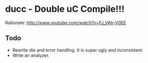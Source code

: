 # ducc - Double uC Compile!!!

Rationale: <http://www.youtube.com/watch?v=FJ_VAh-V0EE>

## Todo

 * Rewrite die and error handling. It is super ugly and inconsistent.
 * Write an analyzer.
